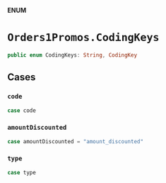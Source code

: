 **ENUM**

# `Orders1Promos.CodingKeys`

```swift
public enum CodingKeys: String, CodingKey
```

## Cases
### `code`

```swift
case code
```

### `amountDiscounted`

```swift
case amountDiscounted = "amount_discounted"
```

### `type`

```swift
case type
```
